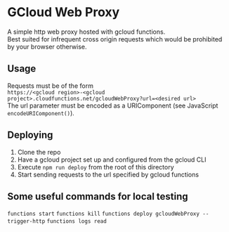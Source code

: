 # GCloud Web Proxy
A simple http web proxy hosted with gcloud functions.  
Best suited for infrequent cross origin requests which would be prohibited by your browser otherwise.

## Usage
Requests must be of the form  
`https://<gcloud region>-<gcloud project>.cloudfunctions.net/gcloudWebProxy?url=<desired url>`  
The url parameter must be encoded as a URIComponent (see JavaScript `encodeURIComponent()`).  

## Deploying
1. Clone the repo
2. Have a gcloud project set up and configured from the gcloud CLI
3. Execute `npm run deploy` from the root of this directory
4. Start sending requests to the url specified by gcloud functions


## Some useful commands for local testing
`functions start`
`functions kill`
`functions deploy gcloudWebProxy --trigger-http`
`functions logs read`
